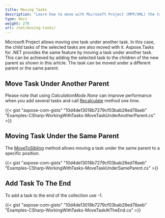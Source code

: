 ```yaml
---
title: Moving Tasks
description: "Learn how to move with Microsoft Project (MPP/XML) the tasks under another ones using Aspose.Tasks for .NET."
type: docs
weight: 270
url: /net/moving-tasks/
---
```


Microsoft Project allows moving one task under another task. In this case, the child tasks of the selected tasks are also moved with it. Aspose.Tasks for .NET provides the same feature by moving a task under another task. This can be achieved by adding the selected task to the children of the new parent as shown in this article. The task can be moved under a different parent or the same parent.

## **Move Task Under Another Parent**
Please note that using *CalculationMode.None* can improve performance when you add several tasks and call [Recalculate](https://reference.aspose.com/tasks/net/aspose.tasks/project/methods/recalculate) method one time.

{{< gist "aspose-com-gists" "10d4de13018b7279cf03bab28ed78aeb" "Examples-CSharp-WorkingWithTasks-MoveTaskUnderAnotherParent.cs" >}}

## **Moving Task Under the Same Parent**
The [MoveToSibling](https://reference.aspose.com/tasks/net/aspose.tasks/task/methods/movetosibling) method allows moving a task under the same parent to a specific position.

{{< gist "aspose-com-gists" "10d4de13018b7279cf03bab28ed78aeb" "Examples-CSharp-WorkingWithTasks-MoveTaskUnderSameParent.cs" >}}

## **Add Task To The End**
To add a task to the end of the collection use -1.

{{< gist "aspose-com-gists" "10d4de13018b7279cf03bab28ed78aeb" "Examples-CSharp-WorkingWithTasks-MoveTaskAtTheEnd.cs" >}}
